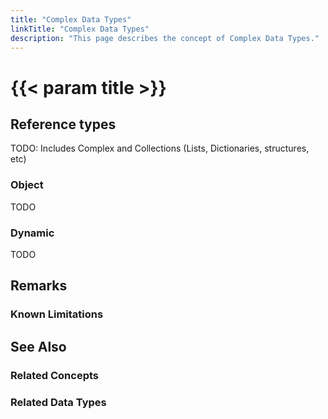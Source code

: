 ```yaml
---
title: "Complex Data Types"
linkTitle: "Complex Data Types"
description: "This page describes the concept of Complex Data Types."
---
```


# {{< param title >}}

## Reference types

TODO: Includes Complex and Collections (Lists, Dictionaries, structures, etc)

### Object

TODO

### Dynamic

TODO

## Remarks

### Known Limitations

## See Also

### Related Concepts

### Related Data Types